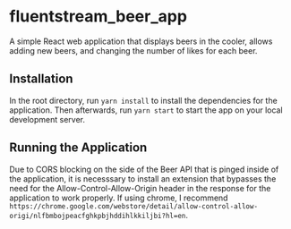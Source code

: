 # fluentstream_beer_app

A simple React web application that displays beers in the cooler, allows adding new beers, and changing the number of likes for each beer.

## Installation

In the root directory, run `yarn install` to install the dependencies for the application. Then afterwards, run `yarn start` to start the app on your local development server.

## Running the Application

Due to CORS blocking on the side of the Beer API that is pinged inside of the application, it is necesssary to install an extension that bypasses the need for the Allow-Control-Allow-Origin header in the response for the application to work properly. If using chrome, I recommend `https://chrome.google.com/webstore/detail/allow-control-allow-origi/nlfbmbojpeacfghkpbjhddihlkkiljbi?hl=en`.
